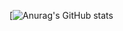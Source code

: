 [![Anurag's GitHub stats](https://github-readme-stats.vercel.app/api?username=WallisonLima&count_private=true&show_icons=true&theme=darc)
